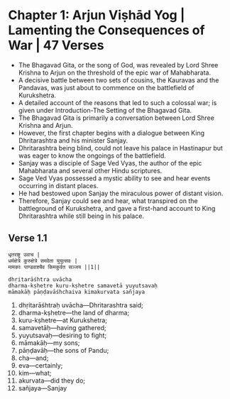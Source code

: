 # Chapter 1: Arjun Viṣhād Yog | Lamenting the Consequences of War | 47 Verses

- The Bhagavad Gita, or the song of God, was revealed by Lord Shree Krishna to Arjun on the threshold of the epic war of Mahabharata.
- A decisive battle between two sets of cousins, the Kauravas and the Pandavas, was just about to commence on the battlefield of Kurukshetra.
- A detailed account of the reasons that led to such a colossal war; is given under Introduction-The Setting of the Bhagavad Gita.
- The Bhagavad Gita is primarily a conversation between Lord Shree Krishna and Arjun.
- However, the first chapter begins with a dialogue between King Dhritarashtra and his minister Sanjay.
- Dhritarashtra being blind, could not leave his palace in Hastinapur but was eager to know the ongoings of the battlefield.
- Sanjay was a disciple of Sage Ved Vyas, the author of the epic Mahabharata and several other Hindu scriptures.
- Sage Ved Vyas possessed a mystic ability to see and hear events occurring in distant places.
- He had bestowed upon Sanjay the miraculous power of distant vision.
- Therefore, Sanjay could see and hear, what transpired on the battleground of Kurukshetra, and gave a first-hand account to King Dhritarashtra while still being in his palace.

## Verse 1.1

```
धृतराष्ट्र उवाच |
धर्मक्षेत्रे कुरुक्षेत्रे समवेता युयुत्सवः |
मामकाः पाण्डवाश्चैव किमकुर्वत सञ्जय ||1||
```

```
dhṛitarāśhtra uvācha
dharma-kṣhetre kuru-kṣhetre samavetā yuyutsavaḥ
māmakāḥ pāṇḍavāśhchaiva kimakurvata sañjaya
```

1.  dhṛitarāśhtraḥ uvācha—Dhritarashtra said;
2.  dharma-kṣhetre—the land of dharma;
3.  kuru-kṣhetre—at Kurukshetra;
4.  samavetāḥ—having gathered;
5.  yuyutsavaḥ—desiring to fight;
6.  māmakāḥ—my sons;
7.  pāṇḍavāḥ—the sons of Pandu;
8.  cha—and;
9.  eva—certainly;
10. kim—what;
11. akurvata—did they do;
12. sañjaya—Sanjay




